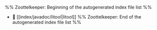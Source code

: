 %% Zoottelkeeper: Beginning of the autogenerated index file list  %%
- 📄 [[index/javadoc/litool|litool]]
%% Zoottelkeeper: End of the autogenerated index file list  %%

